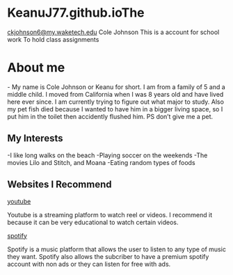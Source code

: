 # KeanuJ77.github.ioThe
ckjohnson6@my.waketech.edu Cole Johnson
This is a account for school work
To hold class assignments

<H1> About me </H1>
-	My name is Cole Johnson or Keanu for short. I am from a family of 5 and a middle child. I moved from California when I was 8 years old and have lived here ever since. I am currently trying to figure out what major to study. Also my pet fish died because I wanted to have him in a bigger living space, so I put him in the toilet then accidently flushed him. PS don’t give me a pet.

<H2> My Interests </H2>

-I like long walks on the beach
-Playing soccer on the weekends
-The movies Lilo and Stitch, and Moana
-Eating random types of foods

<H2> Websites I Recommend </H2>

[youtube](https://www.youtube.com) 

Youtube is a streaming platform to watch reel or videos. I recommend it because it can be very educational to watch certain videos.

[spotify](https://www.spotify.com)

Spotify is a music platform that allows the user to listen to any type of music they want. Spotify also allows the subcriber to have a premium spotify account with non ads or they can listen for free with ads. 